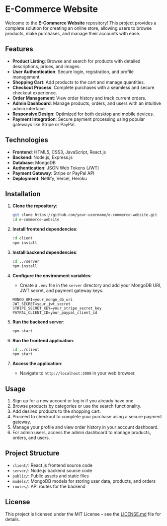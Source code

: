 # E-Commerce Website

Welcome to the **E-Commerce Website** repository! This project provides a complete solution for creating an online store, allowing users to browse products, make purchases, and manage their accounts with ease.

## Features

- **Product Listing**: Browse and search for products with detailed descriptions, prices, and images.
- **User Authentication**: Secure login, registration, and profile management.
- **Shopping Cart**: Add products to the cart and manage quantities.
- **Checkout Process**: Complete purchases with a seamless and secure checkout experience.
- **Order Management**: View order history and track current orders.
- **Admin Dashboard**: Manage products, orders, and users with an intuitive admin interface.
- **Responsive Design**: Optimized for both desktop and mobile devices.
- **Payment Integration**: Secure payment processing using popular gateways like Stripe or PayPal.

## Technologies

- **Frontend**: HTML5, CSS3, JavaScript, React.js
- **Backend**: Node.js, Express.js
- **Database**: MongoDB
- **Authentication**: JSON Web Tokens (JWT)
- **Payment Gateway**: Stripe or PayPal API
- **Deployment**: Netlify, Vercel, Heroku

## Installation

1. **Clone the repository**:
   ```bash
   git clone https://github.com/your-username/e-commerce-website.git
   cd e-commerce-website
   ```

2. **Install frontend dependencies**:
   ```bash
   cd client
   npm install
   ```

3. **Install backend dependencies**:
   ```bash
   cd ../server
   npm install
   ```

4. **Configure the environment variables**:
   - Create a `.env` file in the `server` directory and add your MongoDB URI, JWT secret, and payment gateway keys.
   ```
   MONGO_URI=your_mongo_db_uri
   JWT_SECRET=your_jwt_secret
   STRIPE_SECRET_KEY=your_stripe_secret_key
   PAYPAL_CLIENT_ID=your_paypal_client_id
   ```

5. **Run the backend server**:
   ```bash
   npm start
   ```

6. **Run the frontend application**:
   ```bash
   cd ../client
   npm start
   ```

7. **Access the application**:
   - Navigate to `http://localhost:3000` in your web browser.

## Usage

1. Sign up for a new account or log in if you already have one.
2. Browse products by categories or use the search functionality.
3. Add desired products to the shopping cart.
4. Proceed to checkout to complete your purchase using a secure payment gateway.
5. Manage your profile and view order history in your account dashboard.
6. For admin users, access the admin dashboard to manage products, orders, and users.

## Project Structure

- `client/`: React.js frontend source code
- `server/`: Node.js backend source code
- `public/`: Public assets and static files
- `models/`: MongoDB models for storing user data, products, and orders
- `routes/`: API routes for the backend

## License

This project is licensed under the MIT License – see the [LICENSE.md](LICENSE.md) file for details.
